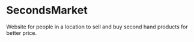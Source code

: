 # SecondsMarket
Website for people in a location to sell and buy second hand products for better price.
